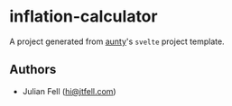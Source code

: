 # inflation-calculator

A project generated from [aunty](https://github.com/abcnews/aunty)'s `svelte` project template.

## Authors

- Julian Fell ([hi@jtfell.com](mailto:hi@jtfell.com))
